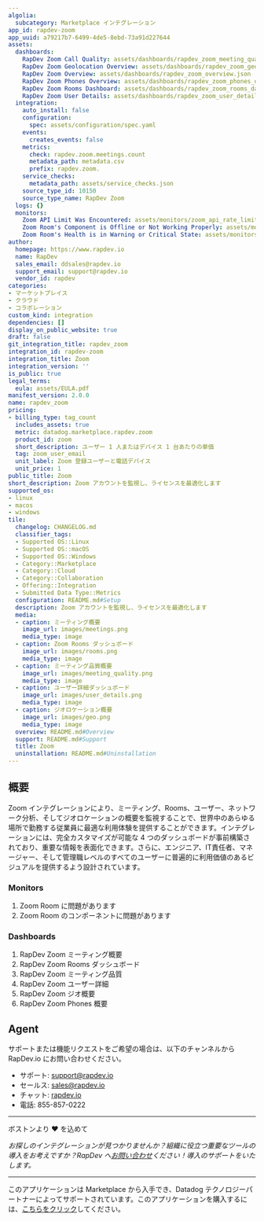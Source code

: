 ```yaml
---
algolia:
  subcategory: Marketplace インテグレーション
app_id: rapdev-zoom
app_uuid: a79217b7-6499-4de5-8ebd-73a91d227644
assets:
  dashboards:
    RapDev Zoom Call Quality: assets/dashboards/rapdev_zoom_meeting_quality.json
    RapDev Zoom Geolocation Overview: assets/dashboards/rapdev_zoom_geo_overview.json
    RapDev Zoom Overview: assets/dashboards/rapdev_zoom_overview.json
    RapDev Zoom Phones Overview: assets/dashboards/rapdev_zoom_phones_overview.json
    RapDev Zoom Rooms Dashboard: assets/dashboards/rapdev_zoom_rooms_dashboard.json
    RapDev Zoom User Details: assets/dashboards/rapdev_zoom_user_details.json
  integration:
    auto_install: false
    configuration:
      spec: assets/configuration/spec.yaml
    events:
      creates_events: false
    metrics:
      check: rapdev.zoom.meetings.count
      metadata_path: metadata.csv
      prefix: rapdev.zoom.
    service_checks:
      metadata_path: assets/service_checks.json
    source_type_id: 10150
    source_type_name: RapDev Zoom
  logs: {}
  monitors:
    Zoom API Limit Was Encountered: assets/monitors/zoom_api_rate_limit.json
    Zoom Room's Component is Offline or Not Working Properly: assets/monitors/zoom_room_component_has_problem.json
    Zoom Room's Health is in Warning or Critical State: assets/monitors/zoom_room_has_problem.json
author:
  homepage: https://www.rapdev.io
  name: RapDev
  sales_email: ddsales@rapdev.io
  support_email: support@rapdev.io
  vendor_id: rapdev
categories:
- マーケットプレイス
- クラウド
- コラボレーション
custom_kind: integration
dependencies: []
display_on_public_website: true
draft: false
git_integration_title: rapdev_zoom
integration_id: rapdev-zoom
integration_title: Zoom
integration_version: ''
is_public: true
legal_terms:
  eula: assets/EULA.pdf
manifest_version: 2.0.0
name: rapdev_zoom
pricing:
- billing_type: tag_count
  includes_assets: true
  metric: datadog.marketplace.rapdev.zoom
  product_id: zoom
  short_description: ユーザー 1 人またはデバイス 1 台あたりの単価
  tag: zoom_user_email
  unit_label: Zoom 登録ユーザーと電話デバイス
  unit_price: 1
public_title: Zoom
short_description: Zoom アカウントを監視し、ライセンスを最適化します
supported_os:
- linux
- macos
- windows
tile:
  changelog: CHANGELOG.md
  classifier_tags:
  - Supported OS::Linux
  - Supported OS::macOS
  - Supported OS::Windows
  - Category::Marketplace
  - Category::Cloud
  - Category::Collaboration
  - Offering::Integration
  - Submitted Data Type::Metrics
  configuration: README.md#Setup
  description: Zoom アカウントを監視し、ライセンスを最適化します
  media:
  - caption: ミーティング概要
    image_url: images/meetings.png
    media_type: image
  - caption: Zoom Rooms ダッシュボード
    image_url: images/rooms.png
    media_type: image
  - caption: ミーティング品質概要
    image_url: images/meeting_quality.png
    media_type: image
  - caption: ユーザー詳細ダッシュボード
    image_url: images/user_details.png
    media_type: image
  - caption: ジオロケーション概要
    image_url: images/geo.png
    media_type: image
  overview: README.md#Overview
  support: README.md#Support
  title: Zoom
  uninstallation: README.md#Uninstallation
---
```


<!--  SOURCED FROM https://github.com/DataDog/marketplace -->


## 概要

Zoom インテグレーションにより、ミーティング、Rooms、ユーザー、ネットワーク分析、そしてジオロケーションの概要を監視することで、世界中のあらゆる場所で勤務する従業員に最適な利用体験を提供することができます。インテグレーションには、完全カスタマイズが可能な 4 つのダッシュボードが事前構築されており、重要な情報を表面化できます。さらに、エンジニア、IT責任者、マネージャー、そして管理職レベルのすべてのユーザーに普遍的に利用価値のあるビジュアルを提供するよう設計されています。

### Monitors

1. Zoom Room に問題があります
2. Zoom Room のコンポーネントに問題があります

### Dashboards

1. RapDev Zoom ミーティング概要
2. RapDev Zoom Rooms ダッシュボード
3. RapDev Zoom ミーティング品質
4. RapDev Zoom ユーザー詳細
5. RapDev Zoom ジオ概要
6. RapDev Zoom Phones 概要

## Agent
サポートまたは機能リクエストをご希望の場合は、以下のチャンネルから RapDev.io にお問い合わせください。

- サポート: support@rapdev.io
- セールス: sales@rapdev.io
- チャット: [rapdev.io](https://www.rapdev.io/#Get-in-touch)
- 電話: 855-857-0222

---
ボストンより ❤️ を込めて

*お探しのインテグレーションが見つかりませんか？組織に役立つ重要なツールの導入をお考えですか？RapDev へ[お問い合わせ](mailto:support@rapdev.io)ください！導入のサポートをいたします。*

[1]: https://marketplace.zoom.us/
[2]: https://docs.datadoghq.com/ja/agent/guide/agent-commands/#start-stop-and-restart-the-agent
[3]: https://docs.datadoghq.com/ja/agent/guide/agent-commands/#agent-status-and-information


---
このアプリケーションは Marketplace から入手でき、Datadog テクノロジーパートナーによってサポートされています。このアプリケーションを購入するには、<a href="https://app.datadoghq.com/marketplace/app/rapdev-zoom" target="_blank">こちらをクリック</a>してください。